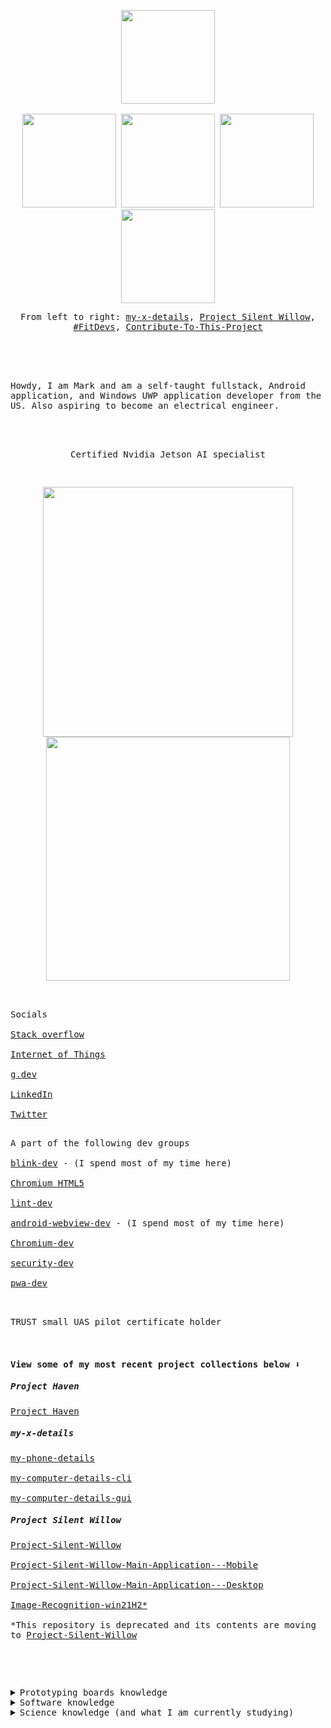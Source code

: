 <kbd>
<p align="center">
<a href="https://324hz.dev/"><img src="https://user-images.githubusercontent.com/92825997/195960427-6c16477d-bbc7-4f28-a264-0e2614266c49.png" width="150"/></a><br><br>
<a href="https://github.com/stars/win21H2/lists/my-x-details"><img src="https://user-images.githubusercontent.com/92825997/195734469-fd73b7ff-951a-4095-b59a-99b692a2a8ba.png" width="150"/></a>
<a href="https://github.com/stars/win21H2/lists/project-silent-willow"><img src="https://user-images.githubusercontent.com/92825997/195734501-5d8fcb99-fd95-46bd-987f-cd71f425e52b.png" width="150"/></a>
<a href="https://github.com/FitDevs-withKat"><img src="https://user-images.githubusercontent.com/92825997/195959293-a02e7dca-014f-4de7-9bd7-32200005276c.png" width="150"/></a>
<a href="https://github.com/Syknapse/Contribute-To-This-Project"><img src="https://user-images.githubusercontent.com/92825997/204109240-d9d86bce-d1f5-4f24-b4fb-363a7ed6c089.png" width="150"/></a>

</p>
<p align="center">From left to right: <a href="https://github.com/stars/win21H2/lists/my-x-details">my-x-details</a>,
 <a href="https://github.com/stars/win21H2/lists/project-silent-willow">Project Silent Willow</a>,
 <a href="https://github.com/FitDevs-withKat">#FitDevs</a>, 
 <a href="https://github.com/Syknapse/Contribute-To-This-Project">Contribute-To-This-Project</a><br><br></p>
<br>
<br>
<br>
Howdy, I am Mark and am a self-taught fullstack, Android application, and Windows UWP application developer from the US. Also aspiring to become an electrical engineer.<br><br><br><br>
 <p align="center">Certified Nvidia Jetson AI specialist</p><br>
<p align="center">
 <img width="400" src="https://user-images.githubusercontent.com/92825997/204044652-38141b92-9a75-4ddd-9f7b-7e64c8ee3cb5.png">
 <img width="390" src="https://user-images.githubusercontent.com/92825997/204045385-13006241-5e5b-416b-b88e-8da46f258d59.png">
</p>


<br><br>
Socials<br><br>
<a href="https://stackoverflow.com/users/19235706/324hz">Stack overflow</a><br><br>
<a href="https://iot.stackexchange.com/users/17149/324hz">Internet of Things</a><br><br>
<a href="https://g.dev/324hz">g.dev</a><br><br>
<a href="https://www.linkedin.com/in/mark-pushisnky/">LinkedIn</a><br><br>
<a href="https://twitter.com/win21H2">Twitter</a><br><br>


A part of the following dev groups<br><br>
<a href="https://groups.google.com/a/chromium.org/g/blink-dev">blink-dev</a> - (I spend most of my time here)<br><br>
<a href="https://groups.google.com/a/chromium.org/g/chromium-html5">Chromium HTML5</a><br><br>
<a href="https://groups.google.com/g/lint-dev">lint-dev</a><br><br>
<a href="https://groups.google.com/a/chromium.org/g/android-webview-dev">android-webview-dev</a> - (I spend most of my time here)<br><br>
<a href="https://groups.google.com/a/chromium.org/g/chromium-dev">Chromium-dev</a><br><br>
<a href="https://groups.google.com/a/chromium.org/g/security-dev">security-dev</a><br><br>
<a href="https://groups.google.com/a/chromium.org/g/pwa-dev">pwa-dev</a><br><br><br>

TRUST small UAS pilot certificate holder<br><br><br>

#### View some of my most recent project collections below ⬇️
##### Project Haven
 <a href="https://github.com/win21H2/Project-Haven">Project Haven</a><br>
##### my-x-details
<a href="https://github.com/win21H2/my-phone-details">my-phone-details</a><br><br>
<a href="https://github.com/win21H2/my-computer-details-cli">my-computer-details-cli</a><br><br>
<a href="https://github.com/win21H2/my-computer-details-gui">my-computer-details-gui</a><br>
##### Project Silent Willow
<a href="https://github.com/win21H2/Project-Silent-Willow">Project-Silent-Willow</a><br><br>
<a href="https://github.com/win21H2/Project-Silent-Willow-Main-Application---Mobile">Project-Silent-Willow-Main-Application---Mobile</a><br><br>
<a href="https://github.com/win21H2/Project-Silent-Willow-Main-Application---Desktop-CLI">Project-Silent-Willow-Main-Application---Desktop</a><br><br>
<a href="https://github.com/win21H2/Image-Recognition-win21H2">Image-Recognition-win21H2*</a><br><br>
*This repository is deprecated and its contents are moving to <a href="https://github.com/win21H2/Project-Silent-Willow">Project-Silent-Willow</a>

<br><br><br>
<details>
<summary>Prototyping boards knowledge</summary>
<br>
AI:<br>
 - Nvidia Jetson Nano<br><br>
 - Google Coral<br><br>
DIY/Development<br>
 - Arduino Uno<br><br>
 - Arduino Uno Mini<br><br>
 - Arudino Pro Mini<br><br>
 - Arduino Pro Micro<br><br>
 - Arduino Mega 2560<br><br>
 - Arduino Leonardo<br><br>
 - Raspberry pi Zero 2W<br><br>
Wifi Enabled<br>
 - ESP32 devkitC<br><br>
 - ESP32 Camera Module<br><br>
SBCs<br>
 - Lattepanda Alpha (I forgot the model number)<br><br>
 - Intel Edison<br><br>
</details>
 
<details>
<summary>Software knowledge</summary>
<br>
Code Development<br>
 - Visual Studio 2022<br><br>
 - Visual Studio Code<br><br>
 - Android Studio<br><br><br>
 - Github Desktop<br><br>
 - Arduino IDE (1.8.9 & 2.0.0)<br><br>
 - Mu Editor<br><br>
 - Mircosoft Power Automate<br><br>
 - Firebase<br><br>
 - Docker Desktop<br><br>
 - WatchFaceStudio<br><br>
Designing/CAD/CAM<br>
 - LTspice XVII<br><br>
 - KiCAD<br><br>
 - OpenSim<br><br>
 - Fusion 360<br><br>
 - Blender<br><br>
 - Structural Bridge Design 2022 (Autodesk)<br><br>
 - Flashprint<br><br>
 - 2D Design<br><br>
 - Vernier Graphical Analysys<br><br>
 - Ultimaker Cura<br><br>
Others<br>
 - Desmos<br><br>
</details>

<details>
<summary>Science knowledge (and what I am currently studying)</summary>
<br>
Chemistry<br>
 - Stoichiometry<br><br>
 - Quantum mechanics (and spfd orbitals)<br><br>
 - Balancing REDOX equations<br><br>
Physics<br>
 - Simple harmonic motion<br><br>
 - Quantum field theory<br><br>
 - The Standard Model<br><br>
 - Quantum electrodynamics<br><br>
</details>

